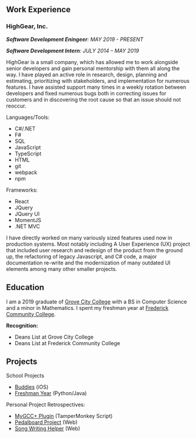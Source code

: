 ## Work Experience

### HighGear, Inc.

_**Software Development Eningeer**: MAY 2019 - PRESENT_

_**Software Development Intern**: JULY 2014 – MAY 2019_

HighGear is a small company, which has allowed me to work alongside senior developers and gain personal mentorship with them all along the way.
I have played an active role in research, design, planning and estimating, prioritizing with stakeholders, and implementation for numerous features.
I have assisted support many times in a weekly rotation between developers and fixed numerous bugs both in correcting issues for customers and in discovering the root cause so that an issue should not reoccur. 

Languages/Tools:

-   C#/.NET
-   F#
-   SQL
-   JavaScript
-   TypeScript
-   HTML
-   git
-   webpack
-   npm

Frameworks:

-   React
-   JQuery
-   JQuery UI
-   MomentJS
-   .NET MVC

I have directly worked on many variously sized features used now in production systems. Most notably including A User Experience (UX) project that included user research and redesign of the product from the ground up, the refactoring of legacy Javascript, and C# code, a major documentation re-write and the modernization of many outdated UI elements among many other smaller projects.



## Education

I am a 2019 graduate of [Grove City College](https://www.gcc.edu) with a BS in Computer Science and a minor in Mathematics.
I spent my freshman year at [Frederick Community College](https://www.frederick.edu).

**Recognition:**
- Deans List at Grove City College
- Deans List at Frederick Community College



## Projects

School Projects

- [Buddies](./site/buddiesIOSProject.html) (iOS)
- [Freshman Year](./site/freshmanYearProjects.html) (Python/Java)


Personal Project Retrospectives:

- [MyGCC+ Plugin](./site/mygccPlusProject.html) (TamperMonkey Script)
- [Pedalboard Project](./site/pedalboardProject.html) (Web)
- [Song Writing Helper](./site/rhymerProject.html) (Web)




